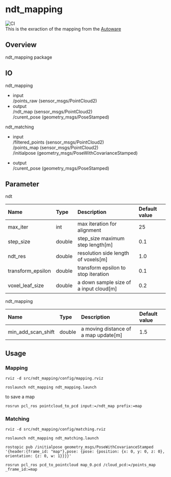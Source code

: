 ndt_mapping
====
![CI](https://github.com/rsasaki0109/ndt_mapping/workflows/Melodic/badge.svg)  
This is the exraction of the mapping  from the [Autoware](https://github.com/autowarefoundation/autoware)

## Overview
ndt_mapping package

## IO
ndt_mapping 
- input  
/points_raw (sensor_msgs/PointCloud2)  
- output  
/ndt_map (sensor_msgs/PointCloud2)  
/curent_pose (geometry_msgs/PoseStamped) 

ndt_matching  
- input   
/filtered_points (sensor_msgs/PointCloud2)  
/points_map (sensor_msgs/PointCloud2)  
/initialpose (geometry_msgs/PoseWithCovarianceStamped)   

- output  
/curent_pose (geometry_msgs/PoseStamped)  

## Parameter

ndt

|Name|Type|Description|Default value|
|:---|:---|:---|:---|
|max_iter|int|max iteration for alignment |25|
|step_size|double|step_size maximum step length[m]|0.1|
|ndt_res|double|resolution side length of voxels[m]|1.0|
|transform_epsilon|double|transform epsilon to stop iteration|0.1|
|voxel_leaf_size|double|a down sample size of a input cloud[m]|0.2|

ndt_mapping 

|Name|Type|Description|Default value|
|:---|:---|:---|:---|
|min_add_scan_shift|double|a moving distance of a map update[m]|1.5|

## Usage
### Mapping 

```
rviz -d src/ndt_mapping/config/mapping.rviz
```

```
roslaunch ndt_mapping ndt_mapping.launch
```

to save a map

```
rosrun pcl_ros pointcloud_to_pcd input:=/ndt_map prefix:=map
```

### Matching

```
rviz -d src/ndt_mapping/config/matching.rviz
```


```
roslaunch ndt_mapping ndt_matching.launch
```

```
rostopic pub /initialpose geometry_msgs/PoseWithCovarianceStamped '{header:{frame_id: "map"},pose: {pose: {position: {x: 0, y: 0, z: 0}, orientation: {z: 0, w: 1}}}}'
```

```
rosrun pcl_ros pcd_to_pointcloud map_0.pcd /cloud_pcd:=/points_map _frame_id:=map
```



